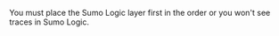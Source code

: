 <head>
  <meta name="robots" content="noindex" />
</head>

You must place the Sumo Logic layer first in the order or you won't see traces in Sumo Logic.

